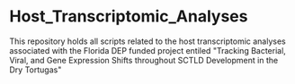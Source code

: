 # Host_Transcriptomic_Analyses
This repository holds all scripts related to the host transcriptomic analyses associated with the Florida DEP funded project entiled "Tracking Bacterial, Viral, and Gene Expression Shifts throughout SCTLD Development in the Dry Tortugas"
